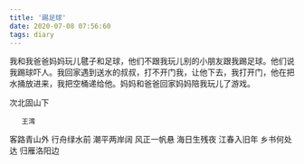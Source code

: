 ```yaml
---
title: '踢足球'
date: 2020-07-08 07:56:60
tags: diary
---
```

我和我爸爸妈妈玩儿毽子和足球，他们不跟我玩儿别的小朋友跟我踢足球。他们说我踢球吓人。我回家遇到送水的叔叔，打不开门我，让他下去，我打开门，他在把水捅放进来，我把空桶递给他。妈妈和爸爸回家妈妈陪我玩儿了游戏。


次北固山下

       王湾

客路青山外
行舟绿水前
潮平两岸阔
风正一帆悬
海日生残夜
江春入旧年
乡书何处达
归雁洛阳边

